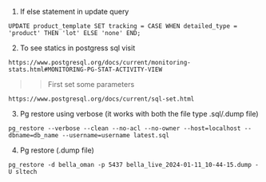 1. If else statement in update query
```
UPDATE product_template SET tracking = CASE WHEN detailed_type = 'product' THEN 'lot' ELSE 'none' END;
```

2. To see statics in postgress sql visit
```
https://www.postgresql.org/docs/current/monitoring-stats.html#MONITORING-PG-STAT-ACTIVITY-VIEW
```
  >>First set some parameters 
  ```
  https://www.postgresql.org/docs/current/sql-set.html
  ```
3. Pg restore using verbose (it works with both the file type .sql/.dump file)
  ```
  pg_restore --verbose --clean --no-acl --no-owner --host=localhost --dbname=db_name --username=username latest.sql
  ```
4. Pg restore (.dump file)
  ```
  pg_restore -d bella_oman -p 5437 bella_live_2024-01-11_10-44-15.dump -U sltech
  ```

